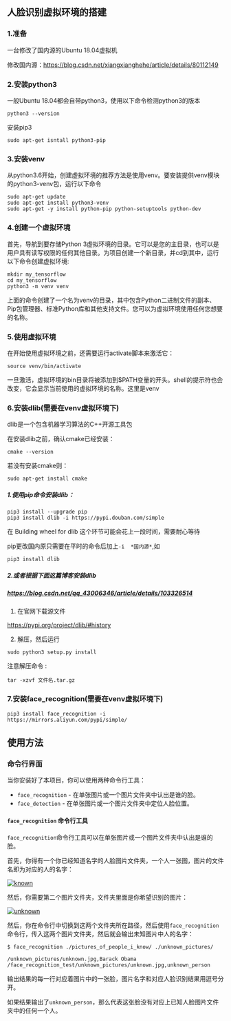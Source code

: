 ## 人脸识别虚拟环境的搭建

### 1.准备

一台修改了国内源的Ubuntu 18.04虚拟机

修改国内源：https://blog.csdn.net/xiangxianghehe/article/details/80112149

### 2.安装python3

一般Ubuntu 18.04都会自带python3，使用以下命令检测python3的版本

```shell
python3 --version
```

安装pip3

```shell
sudo apt-get isntall python3-pip
```

### 3.安装venv

从python3.6开始，创建虚拟环境的推荐方法是使用venv。要安装提供venv模块的python3-venv包，运行以下命令

```shell
sudo apt-get update
sudo apt-get install python3-venv
sudo apt-get -y install python-pip python-setuptools python-dev
```

### 4.创建一个虚拟环境

首先，导航到要存储Python 3虚拟环境的目录。它可以是您的主目录，也可以是用户具有读写权限的任何其他目录。为项目创建一个新目录，并cd到其中，运行以下命令创建虚拟环境:

```shell
mkdir my_tensorflow
cd my_tensorflow
python3 -m venv venv
```

上面的命令创建了一个名为venv的目录，其中包含Python二进制文件的副本、Pip包管理器、标准Python库和其他支持文件。您可以为虚拟环境使用任何您想要的名称。

### 5.使用虚拟环境

在开始使用虚拟环境之前，还需要运行activate脚本来激活它：

```shell
source venv/bin/activate
```

一旦激活，虚拟环境的bin目录将被添加到$PATH变量的开头。shell的提示符也会改变，它会显示当前使用的虚拟环境的名称。这里是venv

### 6.安装dlib(需要在venv虚拟环境下)

dlib是一个包含机器学习算法的C++开源工具包

在安装dlib之前，确认cmake已经安装：

```shell
cmake --version
```

若没有安装cmake则：

```shell
sudo apt-get install cmake
```

##### 1.使用pip命令安装dlib：

```shell
pip3 install --upgrade pip
pip3 install dlib -i https://pypi.douban.com/simple
```

在 Building wheel for dlib 这个环节可能会花上一段时间，需要耐心等待

pip更改国内原只需要在平时的命令后加上`-i  *国内源*`,如

```shell
pip3 install dlib 
```


##### 2.或者根据下面这篇博客安装dlib

##### https://blog.csdn.net/qq_43006346/article/details/103326514

1) 在官网下载源文件

https://pypi.org/project/dlib/#history

2) 解压，然后运行

```shell
sudo python3 setup.py install
```

注意解压命令 :

```shell
tar -xzvf 文件名.tar.gz
```

### 7.安装face_recognition(需要在venv虚拟环境下)

```shell
pip3 install face_recognition -i https://mirrors.aliyun.com/pypi/simple/
```

## 使用方法

### 命令行界面

当你安装好了本项目，你可以使用两种命令行工具：

- `face_recognition` - 在单张图片或一个图片文件夹中认出是谁的脸。
- `face_detection` - 在单张图片或一个图片文件夹中定位人脸位置。

#### 

#### `face_recognition` 命令行工具

`face_recognition`命令行工具可以在单张图片或一个图片文件夹中认出是谁的脸。

首先，你得有一个你已经知道名字的人脸图片文件夹，一个人一张图，图片的文件名即为对应的人的名字：

[![known](https://cloud.githubusercontent.com/assets/896692/23582466/8324810e-00df-11e7-82cf-41515eba704d.png)](https://cloud.githubusercontent.com/assets/896692/23582466/8324810e-00df-11e7-82cf-41515eba704d.png)

然后，你需要第二个图片文件夹，文件夹里面是你希望识别的图片：

[![unknown](https://cloud.githubusercontent.com/assets/896692/23582465/81f422f8-00df-11e7-8b0d-75364f641f58.png)](https://cloud.githubusercontent.com/assets/896692/23582465/81f422f8-00df-11e7-8b0d-75364f641f58.png)

然后，你在命令行中切换到这两个文件夹所在路径，然后使用`face_recognition`命令行，传入这两个图片文件夹，然后就会输出未知图片中人的名字：

```shell
$ face_recognition ./pictures_of_people_i_know/ ./unknown_pictures/

/unknown_pictures/unknown.jpg,Barack Obama
/face_recognition_test/unknown_pictures/unknown.jpg,unknown_person
```

输出结果的每一行对应着图片中的一张脸，图片名字和对应人脸识别结果用逗号分开。

如果结果输出了`unknown_person`，那么代表这张脸没有对应上已知人脸图片文件夹中的任何一个人。

